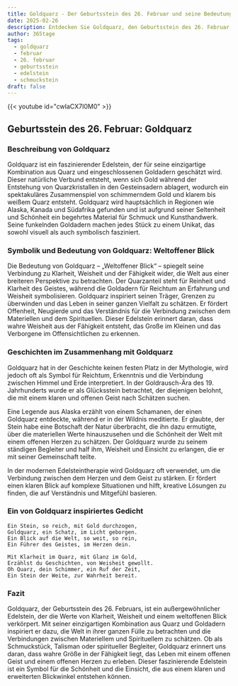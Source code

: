 ```yaml
---
title: Goldquarz - Der Geburtsstein des 26. Februar und seine Bedeutung
date: 2025-02-26
description: Entdecken Sie Goldquarz, den Geburtsstein des 26. Februar, der Weltoffener Blick symbolisiert. Seine Symbolik und Geschichte werden Sie inspirieren.
author: 365tage
tags:
  - goldquarz
  - februar
  - 26. februar
  - geburtsstein
  - edelstein
  - schmuckstein
draft: false
---
```


{{< youtube id="cwIaCX7I0M0" >}}

## Geburtsstein des 26. Februar: Goldquarz

### Beschreibung von Goldquarz

Goldquarz ist ein faszinierender Edelstein, der für seine einzigartige Kombination aus Quarz und eingeschlossenen Goldadern geschätzt wird. Dieser natürliche Verbund entsteht, wenn sich Gold während der Entstehung von Quarzkristallen in den Gesteinsadern ablagert, wodurch ein spektakuläres Zusammenspiel von schimmerndem Gold und klarem bis weißem Quarz entsteht. Goldquarz wird hauptsächlich in Regionen wie Alaska, Kanada und Südafrika gefunden und ist aufgrund seiner Seltenheit und Schönheit ein begehrtes Material für Schmuck und Kunsthandwerk. Seine funkelnden Goldadern machen jedes Stück zu einem Unikat, das sowohl visuell als auch symbolisch fasziniert.

### Symbolik und Bedeutung von Goldquarz: Weltoffener Blick

Die Bedeutung von Goldquarz – „Weltoffener Blick“ – spiegelt seine Verbindung zu Klarheit, Weisheit und der Fähigkeit wider, die Welt aus einer breiteren Perspektive zu betrachten. Der Quarzanteil steht für Reinheit und Klarheit des Geistes, während die Goldadern für Reichtum an Erfahrung und Weisheit symbolisieren. Goldquarz inspiriert seinen Träger, Grenzen zu überwinden und das Leben in seiner ganzen Vielfalt zu schätzen. Er fördert Offenheit, Neugierde und das Verständnis für die Verbindung zwischen dem Materiellen und dem Spirituellen. Dieser Edelstein erinnert daran, dass wahre Weisheit aus der Fähigkeit entsteht, das Große im Kleinen und das Verborgene im Offensichtlichen zu erkennen.

### Geschichten im Zusammenhang mit Goldquarz

Goldquarz hat in der Geschichte keinen festen Platz in der Mythologie, wird jedoch oft als Symbol für Reichtum, Erkenntnis und die Verbindung zwischen Himmel und Erde interpretiert. In der Goldrausch-Ära des 19. Jahrhunderts wurde er als Glücksstein betrachtet, der diejenigen belohnt, die mit einem klaren und offenen Geist nach Schätzen suchen.

Eine Legende aus Alaska erzählt von einem Schamanen, der einen Goldquarz entdeckte, während er in der Wildnis meditierte. Er glaubte, der Stein habe eine Botschaft der Natur überbracht, die ihn dazu ermutigte, über die materiellen Werte hinauszusehen und die Schönheit der Welt mit einem offenen Herzen zu schätzen. Der Goldquarz wurde zu seinem ständigen Begleiter und half ihm, Weisheit und Einsicht zu erlangen, die er mit seiner Gemeinschaft teilte.

In der modernen Edelsteintherapie wird Goldquarz oft verwendet, um die Verbindung zwischen dem Herzen und dem Geist zu stärken. Er fördert einen klaren Blick auf komplexe Situationen und hilft, kreative Lösungen zu finden, die auf Verständnis und Mitgefühl basieren.

### Ein von Goldquarz inspiriertes Gedicht

```
Ein Stein, so reich, mit Gold durchzogen,  
Goldquarz, ein Schatz, im Licht geborgen.  
Ein Blick auf die Welt, so weit, so rein,  
Ein Führer des Geistes, im Herzen dein.  

Mit Klarheit im Quarz, mit Glanz im Gold,  
Erzählst du Geschichten, von Weisheit gewollt.  
Oh Quarz, dein Schimmer, ein Ruf der Zeit,  
Ein Stein der Weite, zur Wahrheit bereit.  
```

### Fazit

Goldquarz, der Geburtsstein des 26. Februars, ist ein außergewöhnlicher Edelstein, der die Werte von Klarheit, Weisheit und einem weltoffenen Blick verkörpert. Mit seiner einzigartigen Kombination aus Quarz und Goldadern inspiriert er dazu, die Welt in ihrer ganzen Fülle zu betrachten und die Verbindungen zwischen Materiellem und Spirituellem zu schätzen. Ob als Schmuckstück, Talisman oder spiritueller Begleiter, Goldquarz erinnert uns daran, dass wahre Größe in der Fähigkeit liegt, das Leben mit einem offenen Geist und einem offenen Herzen zu erleben. Dieser faszinierende Edelstein ist ein Symbol für die Schönheit und die Einsicht, die aus einem klaren und erweiterten Blickwinkel entstehen können.